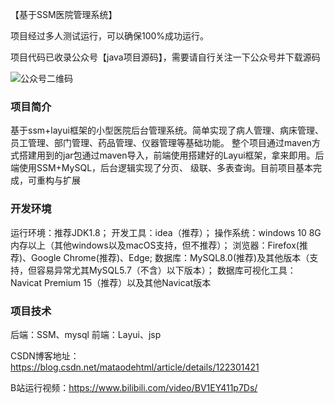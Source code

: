【基于SSM医院管理系统】

项目经过多人测试运行，可以确保100%成功运行。


项目代码已收录公众号【java项目源码】，需要请自行关注一下公众号并下载源码

![公众号二维码](./运行截图/wechat.png)


### 项目简介
基于ssm+layui框架的小型医院后台管理系统。简单实现了病人管理、病床管理、员工管理、部门管理、药品管理、仪器管理等基础功能。
整个项目通过maven方式搭建用到的jar包通过maven导入，前端使用搭建好的Layui框架，拿来即用。后端使用SSM+MySQL，后台逻辑实现了分页、
级联、多表查询。目前项目基本完成，可重构与扩展

### 开发环境
运行环境：推荐JDK1.8；
开发工具：idea（推荐）；
操作系统：windows 10 8G内存以上（其他windows以及macOS支持，但不推荐）；
浏览器：Firefox(推荐)、Google Chrome(推荐)、Edge;
数据库：MySQL8.0(推荐)及其他版本（支持，但容易异常尤其MySQL5.7（不含）以下版本）；
数据库可视化工具：Navicat Premium 15（推荐）以及其他Navicat版本

### 项目技术
后端：SSM、mysql
前端：Layui、jsp

CSDN博客地址：https://blog.csdn.net/mataodehtml/article/details/122301421

B站运行视频：https://www.bilibili.com/video/BV1EY411p7Ds/


